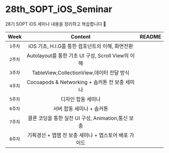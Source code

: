 # 28th_SOPT_iOS_Seminar
28기 SOPT iOS 세미나 내용을 정리하고 복습합니다 🍏

|Week|Content|README|
:----------------------:|:--------------------:|:--------------------:|
|`1주차`|iOS 기초, H.I.G를 통한 컴포넌트의 이해, 화면전환| 
|`2주차`|Autolayout를 통한 기초 UI 구성, Scroll View의 이해|
|`3주차`|TableView,CollectionView,데이터 전달 방식|
|`4주차`|Cocoapods & Networking + 솝커톤 전 보충 세미나
|`5주차`|디자인 합동 세미나
|`6주차`|서버 합동 세미나 + 솝커톤
|`7주차`|클론 코딩을 통한 실전 UI 구성, Animation,통신 보충
|`8주차`|기획경선 + 앱잼 전 보충 세미나 + 앱스토어 배포 가이드
